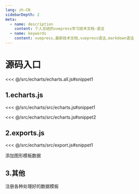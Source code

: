 ```yaml
---
lang: zh-CN
sidebarDepth: 2
meta:
  - name: description
    content: 个人总结的vuepress学习技术文档-语法
  - name: keywords
    content: vuepress,最新技术文档,vuepress语法,markdown语法
---
```


# 源码入口

<<< @/src/echarts/echarts.all.js#snippet1

## 1.echarts.js

<<< @/src/echarts/src/echarts.js#snippet1

<<< @/src/echarts/src/echarts.js#snippet2

## 2.exports.js

<<< @/src/echarts/src/export.js#snippet1

添加图形模板数据

## 3.其他

注册各种处理好的数据模板
